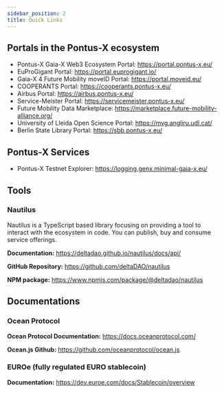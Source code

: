 ```yaml
---
sidebar_position: 2
title: Quick Links
---
```


## Portals in the Pontus-X ecosystem

- Pontus-X Gaia-X Web3 Ecosystem Portal: https://portal.pontus-x.eu/
- EuProGigant Portal: https://portal.euprogigant.io/
- Gaia-X 4 Future Mobility moveID Portal: https://portal.moveid.eu/
- COOPERANTS Portal: https://cooperants.pontus-x.eu/
- Airbus Portal: https://airbus.pontus-x.eu/
- Service-Meister Portal: https://servicemeister.pontus-x.eu/
- Future Mobility Data Marketplace: https://marketplace.future-mobility-alliance.org/
- University of Lleida Open Science Portal: https://mvg.angliru.udl.cat/
- Berlin State Library Portal: https://sbb.pontus-x.eu/

## Pontus-X Services

- Pontus-X Testnet Explorer: https://logging.genx.minimal-gaia-x.eu/

## Tools

### Nautilus

Nautilus is a TypeScript based library focusing on providing a tool to interact with the ecosystem in code. You can publish, buy and consume service offerings.

**Documentation:** https://deltadao.github.io/nautilus/docs/api/

**GitHub Repository:** https://github.com/deltaDAO/nautilus

**NPM package:** https://www.npmjs.com/package/@deltadao/nautilus

## Documentations

### Ocean Protocol

**Ocean Protocol Documentation:** https://docs.oceanprotocol.com/

**Ocean.js Github:** https://github.com/oceanprotocol/ocean.js

### EUROe (fully regulated EURO stablecoin)

**Documentation:** https://dev.euroe.com/docs/Stablecoin/overview
